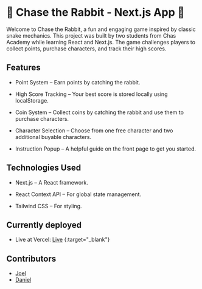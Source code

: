 
# 🐇 Chase the Rabbit - Next.js App 🐉

Welcome to Chase the Rabbit, a fun and engaging game inspired by classic snake mechanics. This project was built by two students from Chas Academy while learning React and Next.js. The game challenges players to collect points, purchase characters, and track their high scores.

## Features

- Point System – Earn points by catching the rabbit.

- High Score Tracking – Your best score is stored locally using localStorage.

- Coin System – Collect coins by catching the rabbit and use them to purchase characters.

- Character Selection – Choose from one free character and two additional buyable characters.

- Instruction Popup – A helpful guide on the front page to get you started.

## Technologies Used

- Next.js – A React framework.

- React Context API – For global state management.

- Tailwind CSS – For styling.
  
## Currently deployed
- Live at Vercel: [Live](https://chase-the-rabbit-yvfw.vercel.app/) {:target="_blank"}
  
## Contributors
- [Joel](https://github.com/Joel050505)
- [Daniel](https://github.com/Dantilldev)
